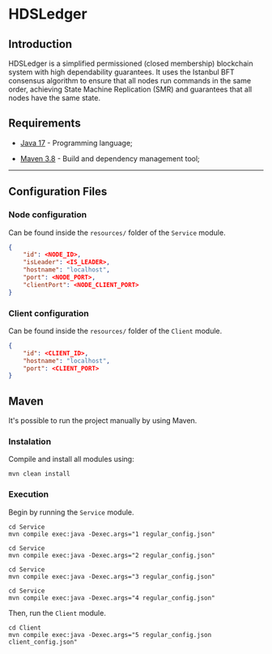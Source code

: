 # HDSLedger

## Introduction

HDSLedger is a simplified permissioned (closed membership) blockchain system with high dependability
guarantees. It uses the Istanbul BFT consensus algorithm to ensure that all nodes run commands
in the same order, achieving State Machine Replication (SMR) and guarantees that all nodes
have the same state.

## Requirements

- [Java 17](https://www.oracle.com/java/technologies/javase-jdk17-downloads.html) - Programming language;

- [Maven 3.8](https://maven.apache.org/) - Build and dependency management tool;

---

## Configuration Files

### Node configuration

Can be found inside the `resources/` folder of the `Service` module.

```json
{
    "id": <NODE_ID>,
    "isLeader": <IS_LEADER>,
    "hostname": "localhost",
    "port": <NODE_PORT>,
    "clientPort": <NODE_CLIENT_PORT>
}
```

### Client configuration

Can be found inside the `resources/` folder of the `Client` module.

```json
{
    "id": <CLIENT_ID>,
    "hostname": "localhost",
    "port": <CLIENT_PORT>
}
```

## Maven

It's possible to run the project manually by using Maven.

### Instalation

Compile and install all modules using:

```
mvn clean install
```

### Execution

Begin by running the `Service` module.

```
cd Service
mvn compile exec:java -Dexec.args="1 regular_config.json"
```

```
cd Service
mvn compile exec:java -Dexec.args="2 regular_config.json"
```

```
cd Service
mvn compile exec:java -Dexec.args="3 regular_config.json"
```

```
cd Service
mvn compile exec:java -Dexec.args="4 regular_config.json"
```

Then, run the `Client` module.

```
cd Client
mvn compile exec:java -Dexec.args="5 regular_config.json client_config.json"
```
